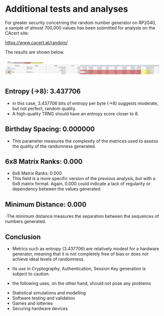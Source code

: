 # Additional tests and analyses

For greater security concerning the random number generator on RP2040, a sample of almost 700,000 values has been submitted for analysis on the CAcert site:

https://www.cacert.at/random/

The results are shown below.

![CAcert results](https://github.com/MicroControleurMonde/RP2040-RNG/blob/main/Result%20700'000%20cacert.at.png)

## Entropy (→8): 3.437706

- In this case, 3.437706 bits of entropy per byte (→8) suggests moderate, but not perfect, random quality.
- A high-quality TRNG should have an entropy score closer to 8.

## Birthday Spacing: 0.000000

- This parameter measures the complexity of the matrices used to assess the quality of the randomness generated.

## 6x8 Matrix Ranks: 0.000

- 6x8 Matrix Ranks: 0.000.
- This field is a more specific version of the previous analysis, but with a 6x8 matrix format. Again, 0.000 could indicate a lack of regularity or dependency between the values generated.

## Minimum Distance: 0.000

-The minimum distance measures the separation between the sequences of numbers generated.

## Conclusion 

- Metrics such as entropy (3.437706) are relatively modest for a hardware generator, meaning that it is not completely free of bias or does not achieve ideal levels of randomness.

- Its use in Cryptography, Authentication, Session Key generation is subject to caution.

- the following uses, on the other hand, should not pose any problems
* Statistical simulations and modelling
* Software testing and validation
* Games and lotteries
* Securing hardware devices

